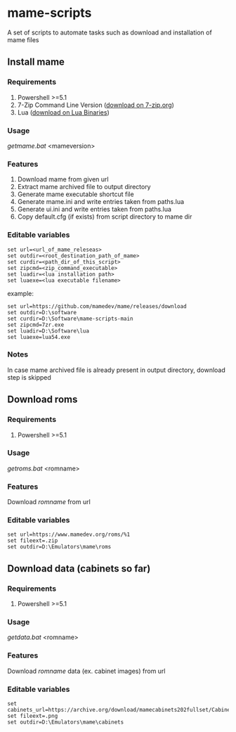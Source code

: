 # mame-scripts
A set of scripts to automate tasks such as download and installation of mame files

## Install mame

### Requirements

1. Powershell >=5.1
2. 7-Zip Command Line Version ([download on 7-zip.org](https://www.7-zip.org/download.html))
3. Lua ([download on Lua Binaries](https://sourceforge.net/projects/luabinaries/))

### Usage

_getmame.bat_ \<mameversion\>

### Features

1. Download mame from given url
2. Extract mame archived file to output directory
3. Generate mame executable shortcut file
4. Generate mame.ini and write entries taken from paths.lua
5. Generate ui.ini and write entries taken from paths.lua
6. Copy default.cfg (if exists) from script directory to mame dir

### Editable variables

```  
set url=<url_of_mame_releseas>
set outdir=<root_destination_path_of_mame>
set curdir=<path_dir_of_this_script>
set zipcmd=<zip_command_executable>
set luadir=<lua installation path>
set luaexe=<lua executable filename>
```

example:

```  
set url=https://github.com/mamedev/mame/releases/download
set outdir=D:\software
set curdir=D:\Software\mame-scripts-main
set zipcmd=7zr.exe
set luadir=D:\Software\lua
set luaexe=lua54.exe
```  

### Notes

In case mame archived file is already present in output directory, download step is skipped

## Download roms
  
### Requirements

1. Powershell >=5.1
  
### Usage

_getroms.bat_ \<romname\>

### Features

Download _romname_ from url

### Editable variables

```
set url=https://www.mamedev.org/roms/%1
set fileext=.zip
set outdir=D:\Emulators\mame\roms
```  
  
## Download data (cabinets so far)

### Requirements

1. Powershell >=5.1
  
### Usage

_getdata.bat_ \<romname\>

### Features

Download _romname_ data (ex. cabinet images) from url
  
### Editable variables

```
set cabinets_url=https://archive.org/download/mamecabinets202fullset/Cabinets.zip/Cabinets%%2F
set fileext=.png
set outdir=D:\Emulators\mame\cabinets
```
  
